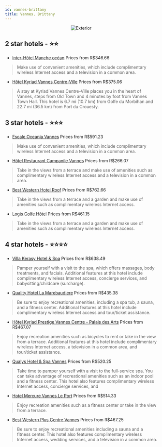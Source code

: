 ```yaml
---
id: vannes-brittany
title: Vannes, Brittany
---
```


<center><img src="https://i.travelapi.com/hotels/2000000/1630000/1620100/1620032/25e62651_z.jpg" alt="Exterior" /></center>


##  2 star hotels - ⭐️⭐️

-    [Inter-Hôtel Manche océan](https://us.hurb.com/hotels/vannes/inter-hotel-manche-ocean-JNP-JP208479?cmp=18055) Prices from R$346.66
   > Make use of convenient amenities, which include complimentary wireless Internet access and a television in a common area.
-    [Hôtel Kyriad Vannes Centre-Ville](https://us.hurb.com/hotels/vannes/hotel-kyriad-vannes-centre-ville-JNP-JP341170?cmp=18055) Prices from R$375.06
   > A stay at Kyriad Vannes Centre-Ville places you in the heart of Vannes, steps from Old Town and 4 minutes by foot from Vannes Town Hall. This hotel is 6.7 mi (10.7 km) from Golfe du Morbihan and 22.7 mi (36.5 km) from Port du Crouesty.

##  3 star hotels - ⭐️⭐️⭐️

-    [Escale Oceania Vannes](https://us.hurb.com/hotels/vannes/escale-oceania-vannes-JNP-JP108155?cmp=18055) Prices from R$591.23
   > Make use of convenient amenities, which include complimentary wireless Internet access and a television in a common area.
-    [Hôtel Restaurant Campanile Vannes](https://us.hurb.com/hotels/vannes/hotel-restaurant-campanile-vannes-JNP-JP252143?cmp=18055) Prices from R$266.07
   > Take in the views from a terrace and make use of amenities such as complimentary wireless Internet access and a television in a common area.
-    [Best Western Hotel Roof](https://us.hurb.com/hotels/vannes/best-western-hotel-roof-JNP-JP089423?cmp=18055) Prices from R$762.66
   > Take in the views from a terrace and a garden and make use of amenities such as complimentary wireless Internet access.
-    [Logis Golfe Hôtel](https://us.hurb.com/hotels/vannes/logis-golfe-hotel-JNP-JP252297?cmp=18055) Prices from R$461.15
   > Take in the views from a terrace and a garden and make use of amenities such as complimentary wireless Internet access.

##  4 star hotels - ⭐️⭐️⭐️⭐️

-    [Villa Kerasy Hotel & Spa](https://us.hurb.com/hotels/vannes/villa-kerasy-hotel-spa-JNP-JP259852?cmp=18055) Prices from R$638.49
   > Pamper yourself with a visit to the spa, which offers massages, body treatments, and facials. Additional features at this hotel include complimentary wireless Internet access, concierge services, and babysitting/childcare (surcharge).
-    [Quality Hotel La Marebaudiere](https://us.hurb.com/hotels/vannes/quality-hotel-la-marebaudiere-JNP-JP060431?cmp=18055) Prices from R$435.38
   > Be sure to enjoy recreational amenities, including a spa tub, a sauna, and a fitness center. Additional features at this hotel include complimentary wireless Internet access and tour/ticket assistance.
-    [Hôtel Kyriad Prestige Vannes Centre - Palais des Arts](https://us.hurb.com/hotels/vannes/hotel-kyriad-prestige-vannes-centre-palais-des-arts-JNP-JP253035?cmp=18055) Prices from R$467.07
   > Enjoy recreation amenities such as bicycles to rent or take in the view from a terrace. Additional features at this hotel include complimentary wireless Internet access, a television in a common area, and tour/ticket assistance.
-    [Qualys Hotel & Spa Vannes](https://us.hurb.com/hotels/vannes/qualys-hotel-spa-vannes-JNP-JP02269N?cmp=18055) Prices from R$520.25
   > Take time to pamper yourself with a visit to the full-service spa. You can take advantage of recreational amenities such as an indoor pool and a fitness center. This hotel also features complimentary wireless Internet access, concierge services, and 
-    [Hotel Mercure Vannes Le Port](https://us.hurb.com/hotels/vannes/hotel-mercure-vannes-le-port-JNP-JP060434?cmp=18055) Prices from R$514.33
   > Enjoy recreation amenities such as a fitness center or take in the view from a terrace.
-    [Best Western Plus Centre Vannes](https://us.hurb.com/hotels/vannes/best-western-plus-centre-vannes-JNP-JP156719?cmp=18055) Prices from R$467.25
   > Be sure to enjoy recreational amenities including a sauna and a fitness center. This hotel also features complimentary wireless Internet access, wedding services, and a television in a common area.
